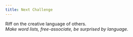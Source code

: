 ```yaml
---
title: Next Challenge
---
```


Riff on the creative language of others.  
_Make word lists, free-associate, be surprised by language._
